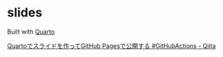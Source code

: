 # slides

Built with [Quarto](https://quarto.org/)

[Quartoでスライドを作ってGitHub Pagesで公開する #GitHubActions - Qiita](https://qiita.com/cm-ayf/items/512728ebea65467ba874)
